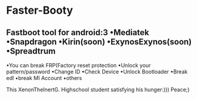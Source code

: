 # Faster-Booty
Fastboot tool for android:3
•Mediatek
•Snapdragon
•Kirin(soon)
•ExynosExynos(soon)
•Spreadtrum
 ------------------------
•You can break FRP(Factory reset protection 
•Unlock your pattern/password
•Change ID
•Check Device
•Unlock Bootloader
•Break edl
•break MI Account
•others

This XenonTheInertG. Highschool student satisfying his hunger:)))
Peace;)

